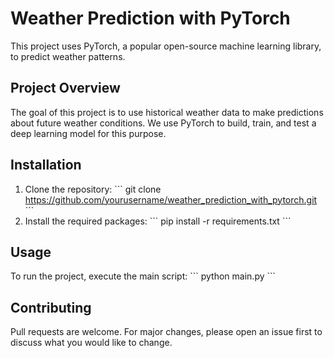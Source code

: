 # Weather Prediction with PyTorch

This project uses PyTorch, a popular open-source machine learning library, to predict weather patterns.

## Project Overview

The goal of this project is to use historical weather data to make predictions about future weather conditions. We use PyTorch to build, train, and test a deep learning model for this purpose.

## Installation

1. Clone the repository:
\`\`\`
git clone https://github.com/yourusername/weather_prediction_with_pytorch.git
\`\`\`
2. Install the required packages:
\`\`\`
pip install -r requirements.txt
\`\`\`

## Usage

To run the project, execute the main script:
\`\`\`
python main.py
\`\`\`

## Contributing

Pull requests are welcome. For major changes, please open an issue first to discuss what you would like to change.
